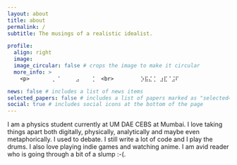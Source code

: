 ```yaml
---
layout: about
title: about
permalink: /
subtitle: The musings of a realistic idealist.

profile:
  align: right
  image:
  image_circular: false # crops the image to make it circular
  more_info: >
    <p>⠀⠀⠀⠀⠀⠀⡀⠈⠀⠀⠀⠀⣠⠀⠀⠀⢈  <br>⠀⠀⠀⠀⠀⠀⠀⡱⣯⣌⢈⠀⣰⣏⠈⣨⠏⠀⠀⠀⠀⠀⠀⠀⠀⠀⠀⠀⠀⠀  <br>⠀⠀⠀⢈⠀⠀⠀⠀⠐⡳⣷⣯⣾⣿⣯⣾⣏⣌⡮⠃⠀⠈⠀⠀⠀⠀⠀⠀⠀⠀  <br>⠀⠀⠀⠐⡳⣿⣿⣯⣿⣾⣿⣿⣿⣿⣿⣿⣿⣿⣿⣿⣟⣌⡬⠂⠀⠀⠀⠀⠀⠀  <br>⠀⠀⢀⢈⢈⢘⣙⣝⣿⣿⣿⣿⣿⣿⣿⣿⣿⣿⣿⣿⣿⢟⠉⠀⠀⠀⠀⠀⠀⠀  <br>⠀⠀⠐⢑⢻⢻⣿⣿⣿⣿⣿⣿⣿⣿⣿⣿⣿⣿⣿⣿⣿⣿⣿⣿⣯⡦⠓⠀⠀⠀  <br>⠀⠀⠀⠀⠀⠑⣽⣿⣿⣿⣿⣿⣿⣿⣿⣿⣿⣿⣿⣿⣿⣿⣟⢙⢈⢈⠀⠀⠀⠀  <br>⠀⠀⠀⠀⠠⣑⠷⡿⣿⡷⡳⣷⣷⣿⠷⠳⣷⣿⣿⣿⣿⣿⠷⠳⠓⠁⠀⠀⠀⠀  <br>⠀⠀⠀⠀⠀⠁⠀⠀⣷⠀⡦⠀⠏⢇⠰⠃⣐⣿⣿⣿⣿⠟⠁⠀⠀⠀⠀⠀⠀⠀  <br>⠀⠀⠀⠀⠀⠀⠀⠀⠰⠯⠢⠲⠀⠀⠁⠐⠳⡱⣿⣿⠿⠀⠀⠀⠀⠀⠀⠀⠀⠀  <br>⠀⠀⠀⠀⠀⠀⠀⠀⠀⡇⠀⠀⠀⠀⠀⠀⠀⠠⣿⣿⣋⣌⠈⠀⠀⠀⠀⠀⠀⠀  <br>⠀⠀⠀⠀⠀⠀⠀⠀⠀⡰⡄⠈⠀⠀⠀⢈⢈⣬⣿⣿⣿⣿⣯⣮⣌⣌⣌⢈⢈⠈  <br>⠀⠀⠀⠀⠀⠀⠀⠀⠀⠀⡤⠦⠳⠑⠐⣷⣿⣿⣿⣿⣿⣿⣿⣿⣿⣿⣿⣿⣿⣿  <br>⠀⠀⠀⠀⠀⠀⠀⠀⠀⠀⠀⠀⠀⢀⣬⣿⣿⣿⣿⣿⣿⣿⣿⣿⣿⣿⣿⣿⣿⣿  <br></p>

news: false # includes a list of news items
selected_papers: false # includes a list of papers marked as "selected={true}"
social: true # includes social icons at the bottom of the page
---
```


I am a physics student currently at UM DAE CEBS at Mumbai. I love taking things apart both digitally, physically, analytically and maybe even metaphorically. I used to debate. I still write a lot of code and I play the drums. I also love playing indie games and watching anime. I am avid reader who is going through a bit of a slump :-(.
